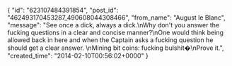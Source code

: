  {
   "id": "623107484391854",
   "post_id": "462493170453287_490608044308466",
   "from_name": "August le Blanc",
   "message": "See once a dick, always  a dick.\nWhy don't you answer the fucking questions in a clear and concise manner?\nOne would think being allowed back in here and when the Captain asks a fucking question he should get a clear answer.   \nMining bit coins: fucking bulshit�\nProve it.",
   "created_time": "2014-02-10T00:56:02+0000"
 }
